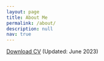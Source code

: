 ```yaml
---
layout: page
title: About Me
permalink: /about/
description: null
nav: true
---
```

<a href="/assets/media/Chu_Resume_Jun2023.pdf" target="_blank">Download CV</a> (Updated: June 2023)

<br/>

<br/>